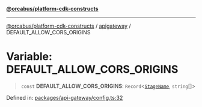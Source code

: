 [**@orcabus/platform-cdk-constructs**](../../../../README.md)

***

[@orcabus/platform-cdk-constructs](../../../../README.md) / [apigateway](../README.md) / DEFAULT\_ALLOW\_CORS\_ORIGINS

# Variable: DEFAULT\_ALLOW\_CORS\_ORIGINS

> `const` **DEFAULT\_ALLOW\_CORS\_ORIGINS**: `Record`\<[`StageName`](../../sharedConfig/namespaces/account/type-aliases/StageName.md), `string`[]\>

Defined in: [packages/api-gateway/config.ts:32](https://github.com/OrcaBus/platform-cdk-constructs/blob/main/packages/api-gateway/config.ts#L32)
